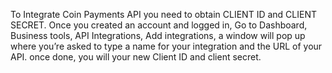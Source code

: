 To Integrate Coin Payments API you need to obtain CLIENT ID and CLIENT SECRET.
Once you created an account and logged in, Go to Dashboard, Business tools, API Integrations, Add integrations,
a window will pop up where you’re asked to type a name for your integration and the URL of your API.
once done, you will your new Client ID and client secret.



